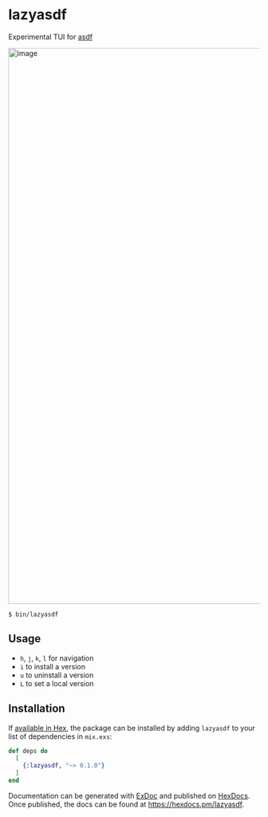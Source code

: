 # lazyasdf

Experimental TUI for [asdf](https://asdf-vm.com/)


<img width="1115" alt="image" src="https://user-images.githubusercontent.com/5523984/222877102-f76cb0cf-4f05-4b93-8db0-636cc8e6494d.png">

```
$ bin/lazyasdf
```

## Usage

- `h`, `j`, `k`, `l` for navigation
- `i` to install a version
- `u` to uninstall a version
- `L` to set a local version

## Installation

If [available in Hex](https://hex.pm/docs/publish), the package can be installed
by adding `lazyasdf` to your list of dependencies in `mix.exs`:

```elixir
def deps do
  [
    {:lazyasdf, "~> 0.1.0"}
  ]
end
```

Documentation can be generated with [ExDoc](https://github.com/elixir-lang/ex_doc)
and published on [HexDocs](https://hexdocs.pm). Once published, the docs can
be found at <https://hexdocs.pm/lazyasdf>.


